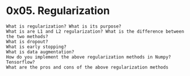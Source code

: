 0x05. Regularization
===

    What is regularization? What is its purpose?
    What is are L1 and L2 regularization? What is the difference between the two methods?
    What is dropout?
    What is early stopping?
    What is data augmentation?
    How do you implement the above regularization methods in Numpy? Tensorflow?
    What are the pros and cons of the above regularization methods
